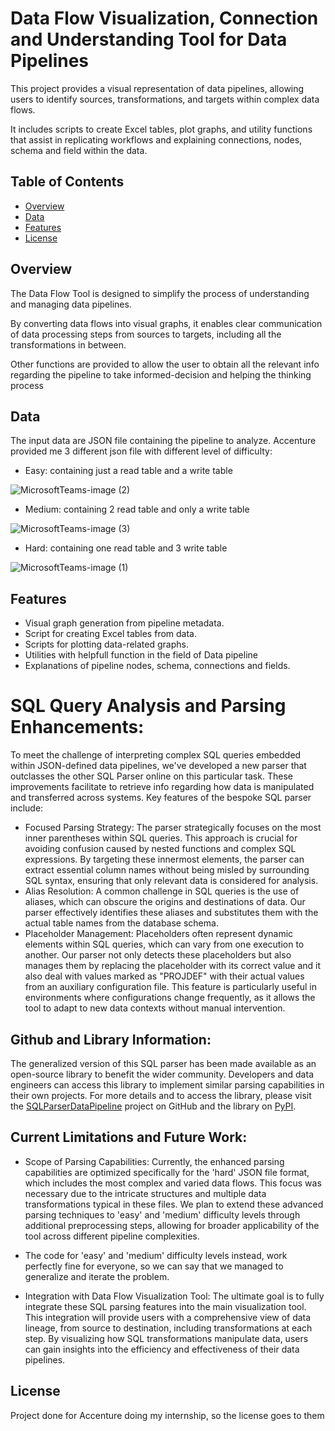 # Data Flow Visualization, Connection and Understanding Tool for Data Pipelines

This project provides a visual representation of data pipelines, allowing users to identify sources, transformations, and targets within complex data flows. 

It includes scripts to create Excel tables, plot graphs, and utility functions that assist in replicating workflows and explaining connections, nodes, schema and field within the data.

## Table of Contents

- [Overview](#overview)
- [Data](#data)
- [Features](#features)
- [License](#license)

## Overview

The Data Flow Tool is designed to simplify the process of understanding and managing data pipelines.

By converting data flows into visual graphs, it enables clear communication of data processing steps from sources to targets, including all the transformations in between.

Other functions are provided to allow the user to obtain all the relevant info regarding the pipeline to take informed-decision and helping the thinking process

## Data

The input data are JSON file containing the pipeline to analyze. Accenture provided me 3 different json file with different level of difficulty:
- Easy: containing just a read table and a write table

![MicrosoftTeams-image (2)](https://github.com/emanueleiacca/Json-Pipeline-associate-Source-and-Destination-Table/assets/128679981/4d4d197d-0374-411c-9d98-ceeca1dac5e6)

- Medium: containing 2 read table and only a write table

![MicrosoftTeams-image (3)](https://github.com/emanueleiacca/Json-Pipeline-associate-Source-and-Destination-Table/assets/128679981/986f99c0-45b6-4531-9519-6194f3e98d68)

- Hard: containing one read table and 3 write table

![MicrosoftTeams-image (1)](https://github.com/emanueleiacca/Json-Pipeline-associate-Source-and-Destination-Table/assets/128679981/a4d5154c-5cf2-4dc8-9e98-0fe61f57f771)


## Features

- Visual graph generation from pipeline metadata.
- Script for creating Excel tables from data.
- Scripts for plotting data-related graphs.
- Utilities with helpfull function in the field of Data pipeline
- Explanations of pipeline nodes, schema, connections and fields.

# SQL Query Analysis and Parsing Enhancements:

To meet the challenge of interpreting complex SQL queries embedded within JSON-defined data pipelines, we've developed a new parser that outclasses the other SQL Parser online on this particular task. These improvements facilitate to retrieve info regarding how data is manipulated and transferred across systems. Key features of the bespoke SQL parser include:

- Focused Parsing Strategy: The parser strategically focuses on the most inner parentheses within SQL queries. This approach is crucial for avoiding confusion caused by nested functions and complex SQL expressions. By targeting these innermost elements, the parser can extract essential column names without being misled by surrounding SQL syntax, ensuring that only relevant data is considered for analysis.
- Alias Resolution: A common challenge in SQL queries is the use of aliases, which can obscure the origins and destinations of data. Our parser effectively identifies these aliases and substitutes them with the actual table names from the database schema.
- Placeholder Management: Placeholders often represent dynamic elements within SQL queries, which can vary from one execution to another. Our parser not only detects these placeholders but also manages them by replacing the placeholder with its correct value and it also deal with values marked as "PROJDEF" with their actual values from an auxiliary configuration file. This feature is particularly useful in environments where configurations change frequently, as it allows the tool to adapt to new data contexts without manual intervention.

## Github and Library Information:

The generalized version of this SQL parser has been made available as an open-source library to benefit the wider community. Developers and data engineers can access this library to implement similar parsing capabilities in their own projects. For more details and to access the library, please visit the [SQLParserDataPipeline](https://github.com/emanueleiacca/SQLParserDataPipeline) project on GitHub and the library on [PyPI](https://pypi.org/project/SQLParserDataPipeline/).

## Current Limitations and Future Work:

- Scope of Parsing Capabilities: Currently, the enhanced parsing capabilities are optimized specifically for the 'hard' JSON file format, which includes the most complex and varied data flows. This focus was necessary due to the intricate structures and multiple data transformations typical in these files. We plan to extend these advanced parsing techniques to 'easy' and 'medium' difficulty levels through additional preprocessing steps, allowing for broader applicability of the tool across different pipeline complexities.

- The code for 'easy' and 'medium' difficulty levels instead, work perfectly fine for everyone, so we can say that we managed to generalize and iterate the problem.

- Integration with Data Flow Visualization Tool: The ultimate goal is to fully integrate these SQL parsing features into the main visualization tool. This integration will provide users with a comprehensive view of data lineage, from source to destination, including transformations at each step. By visualizing how SQL transformations manipulate data, users can gain insights into the efficiency and effectiveness of their data pipelines.


## License

Project done for Accenture doing my internship, so the license goes to them
